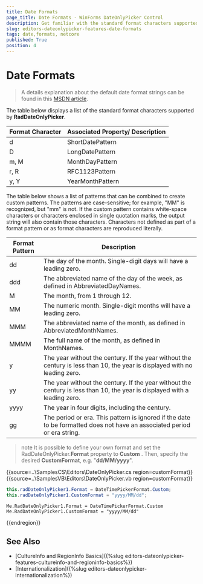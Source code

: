```yaml
---
title: Date Formats
page_title: Date Formats - WinForms DateOnlyPicker Control
description: Get familiar with the standard format characters supported by RadDateOnlyPicker.
slug: editors-dateonlypicker-features-date-formats
tags: date,formats, netcore
published: True
position: 4
---
```


# Date Formats

>A details explanation about the default date format strings can be found in this [MSDN article](https://docs.microsoft.com/en-us/dotnet/standard/base-types/standard-date-and-time-format-strings).

The table below displays a list of the standard format characters supported by __RadDateOnlyPicker__.
 
| __Format Character__ | __Associated Property/ Description__ |
|----|----|
|d|ShortDatePattern|
|D|LongDatePattern|
|m, M|MonthDayPattern|
|r, R|RFC1123Pattern|
|y, Y|YearMonthPattern|

The table below shows a list of patterns that can be combined to create custom patterns. The patterns are case-sensitive; for example, "MM" is recognized, but "mm" is not. If the custom pattern contains white-space characters or characters enclosed in single quotation marks, the output string will also contain those characters. Characters not defined as part of a format pattern or as format characters are reproduced literally.

| __Format Pattern__ | __Description__ |
|----|----|
|dd|The day of the month. Single-digit days will have a leading zero.|
|ddd|The abbreviated name of the day of the week, as defined in AbbreviatedDayNames.|
|M|The month, from 1 through 12.|
|MM|The numeric month. Single-digit months will have a leading zero.|
|MMM|The abbreviated name of the month, as defined in AbbreviatedMonthNames.|
|MMMM|The full name of the month, as defined in MonthNames.|
|y|The year without the century. If the year without the century is less than 10, the year is displayed with no leading zero.|
|yy|The year without the century. If the year without the century is less than 10, the year is displayed with a leading zero.|
|yyyy|The year in four digits, including the century.|
|gg|The period or era. This pattern is ignored if the date to be formatted does not have an associated period or era string.|

>note It is possible to define your own format and set the RadDateOnlyPicker.**Format** property to **Custom** . Then, specify the desired **CustomFormat**, e.g. "**dd/MM/yyyy**".

{{source=..\SamplesCS\Editors\DateOnlyPicker.cs region=customFormat}} 
{{source=..\SamplesVB\Editors\DateOnlyPicker.vb region=customFormat}} 

````C#
this.radDateOnlyPicker1.Format = DateTimePickerFormat.Custom;
this.radDateOnlyPicker1.CustomFormat = "yyyy/MM/dd";

````
````VB.NET
Me.RadDateOnlyPicker1.Format = DateTimePickerFormat.Custom
Me.RadDateOnlyPicker1.CustomFormat = "yyyy/MM/dd"

````

{{endregion}}

## See Also

* [CultureInfo and RegionInfo Basics]({%slug editors-dateonlypicker-features-cultureinfo-and-regioninfo-basics%})
* [Internationalization]({%slug editors-dateonlypicker-internationalization%})
